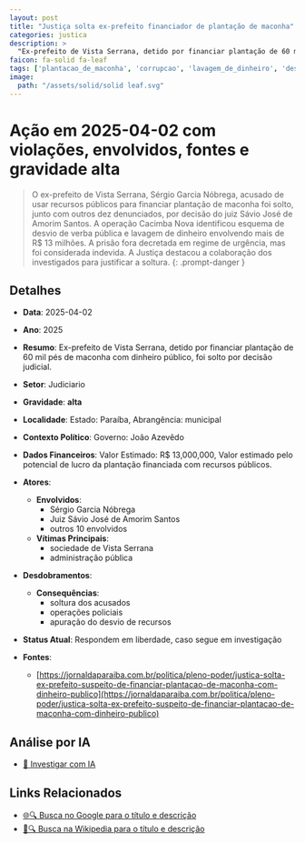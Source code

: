 ```yaml
---
layout: post
title: "Justiça solta ex-prefeito financiador de plantação de maconha"
categories: justica
description: > 
  "Ex-prefeito de Vista Serrana, detido por financiar plantação de 60 mil pés de maconha com dinheiro público, foi solto por decisão judicial."
faicon: fa-solid fa-leaf
tags: ['plantacao_de_maconha', 'corrupcao', 'lavagem_de_dinheiro', 'desvio_de_verba_publica', 'sergio-garcia-nobrega', 'juiz-savio-jose-de-amorim-santos', 'outros-10-envolvidos', 'sociedade-de-vista-serrana', 'administracao-publica', 'soltura-dos-acusados', 'operacoes-policiais', 'apuracao-do-desvio-de-recursos', 'gravidade-alta', 'judiciario']
image:
  path: "/assets/solid/solid leaf.svg"
---
```


# Ação em 2025-04-02 com violações, envolvidos, fontes e gravidade alta

> O ex-prefeito de Vista Serrana, Sérgio Garcia Nóbrega, acusado de usar recursos públicos para financiar plantação de maconha foi solto, junto com outros dez denunciados, por decisão do juiz Sávio José de Amorim Santos. A operação Cacimba Nova identificou esquema de desvio de verba pública e lavagem de dinheiro envolvendo mais de R$ 13 milhões. A prisão fora decretada em regime de urgência, mas foi considerada indevida. A Justiça destacou a colaboração dos investigados para justificar a soltura.
{: .prompt-danger }

## Detalhes
- **Data**: 2025-04-02
- **Ano**: 2025
- **Resumo**: Ex-prefeito de Vista Serrana, detido por financiar plantação de 60 mil pés de maconha com dinheiro público, foi solto por decisão judicial.
- **Setor**: Judiciario
- **Gravidade**: **alta** <i class="fas fa-solid fa-leaf"></i>
- **Localidade**: Estado: Paraíba, Abrangência: municipal
- **Contexto Político**: Governo: João Azevêdo
- **Dados Financeiros**: Valor Estimado: R$ 13,000,000, Valor estimado pelo potencial de lucro da plantação financiada com recursos públicos.

- **Atores**:
  - **Envolvidos**:
    - Sérgio Garcia Nóbrega
    - Juiz Sávio José de Amorim Santos
    - outros 10 envolvidos
  - **Vítimas Principais**:
    - sociedade de Vista Serrana
    - administração pública
- **Desdobramentos**:
  - **Consequências**:
    - soltura dos acusados
    - operações policiais
    - apuração do desvio de recursos
- **Status Atual**: Respondem em liberdade, caso segue em investigação

- **Fontes**:
  - [https://jornaldaparaiba.com.br/politica/pleno-poder/justica-solta-ex-prefeito-suspeito-de-financiar-plantacao-de-maconha-com-dinheiro-publico](https://jornaldaparaiba.com.br/politica/pleno-poder/justica-solta-ex-prefeito-suspeito-de-financiar-plantacao-de-maconha-com-dinheiro-publico)

## Análise por IA
- [🤖 Investigar com IA](https://www.perplexity.ai/search?q=%20Justi%C3%A7a%20solta%20ex-prefeito%20financiador%20de%20planta%C3%A7%C3%A3o%20de%20maconha%20Ex-prefeito%20de%20Vista%20Serrana%2C%20detido%20por%20financiar%20planta%C3%A7%C3%A3o%20de%2060%20mil%20p%C3%A9s%20de%20maconha%20com%20dinheiro%20p%C3%BAblico%2C%20foi%20solto%20por%20decis%C3%A3o%20judicial.%20O%20ex-prefeito%20de%20Vista%20Serrana%2C%20S%C3%A9rgio%20Garcia%20N%C3%B3brega%2C%20acusado%20de%20usar%20recursos%20p%C3%BAblicos%20para%20financiar%20planta%C3%A7%C3%A3o%20de%20maconha%20foi%20solto%2C%20junto%20com%20outros%20dez%20denunciados%2C%20por%20decis%C3%A3o%20do%20juiz%20S%C3%A1vio%20Jos%C3%A9%20de%20Amorim%20Santos.%20A%20opera%C3%A7%C3%A3o%20Cacimba%20Nova%20identificou%20esquema%20de%20desvio%20de%20verba%20p%C3%BAblica%20e%20lavagem%20de%20dinheiro%20envolvendo%20mais%20de%20R%24%2013%20milh%C3%B5es.%20A%20pris%C3%A3o%20fora%20decretada%20em%20regime%20de%20urg%C3%AAncia%2C%20mas%20foi%20considerada%20indevida.%20A%20Justi%C3%A7a%20destacou%20a%20colabora%C3%A7%C3%A3o%20dos%20investigados%20para%20justificar%20a%20soltura.%20plantacao_de_maconha%20corrup%C3%A7%C3%A3o%20lavagem_de_dinheiro%20desvio_de_verba_publica%202025%20gravidade%20alta%20setor%20Judiciario)

## Links Relacionados
- [🌐🔍 Busca no Google para o título e descrição](https://www.google.com/search?q=%20Justi%C3%A7a%20solta%20ex-prefeito%20financiador%20de%20planta%C3%A7%C3%A3o%20de%20maconha%20Ex-prefeito%20de%20Vista%20Serrana%2C%20detido%20por%20financiar%20planta%C3%A7%C3%A3o%20de%2060%20mil%20p%C3%A9s%20de%20maconha%20com%20dinheiro%20p%C3%BAblico%2C%20foi%20solto%20por%20decis%C3%A3o%20judicial.%20O%20ex-prefeito%20de%20Vista%20Serrana%2C%20S%C3%A9rgio%20Garcia%20N%C3%B3brega%2C%20acusado%20de%20usar%20recursos%20p%C3%BAblicos%20para%20financiar%20planta%C3%A7%C3%A3o%20de%20maconha%20foi%20solto%2C%20junto%20com%20outros%20dez%20denunciados%2C%20por%20decis%C3%A3o%20do%20juiz%20S%C3%A1vio%20Jos%C3%A9%20de%20Amorim%20Santos.%20A%20opera%C3%A7%C3%A3o%20Cacimba%20Nova%20identificou%20esquema%20de%20desvio%20de%20verba%20p%C3%BAblica%20e%20lavagem%20de%20dinheiro%20envolvendo%20mais%20de%20R%24%2013%20milh%C3%B5es.%20A%20pris%C3%A3o%20fora%20decretada%20em%20regime%20de%20urg%C3%AAncia%2C%20mas%20foi%20considerada%20indevida.%20A%20Justi%C3%A7a%20destacou%20a%20colabora%C3%A7%C3%A3o%20dos%20investigados%20para%20justificar%20a%20soltura.%20plantacao_de_maconha%20corrup%C3%A7%C3%A3o%20lavagem_de_dinheiro%20desvio_de_verba_publica%202025%20gravidade%20alta%20setor%20Judiciario)
- [📖🔍 Busca na Wikipedia para o título e descrição](https://pt.wikipedia.org/w/index.php?search=%20Justi%C3%A7a%20solta%20ex-prefeito%20financiador%20de%20planta%C3%A7%C3%A3o%20de%20maconha%20Ex-prefeito%20de%20Vista%20Serrana%2C%20detido%20por%20financiar%20planta%C3%A7%C3%A3o%20de%2060%20mil%20p%C3%A9s%20de%20maconha%20com%20dinheiro%20p%C3%BAblico%2C%20foi%20solto%20por%20decis%C3%A3o%20judicial.%20O%20ex-prefeito%20de%20Vista%20Serrana%2C%20S%C3%A9rgio%20Garcia%20N%C3%B3brega%2C%20acusado%20de%20usar%20recursos%20p%C3%BAblicos%20para%20financiar%20planta%C3%A7%C3%A3o%20de%20maconha%20foi%20solto%2C%20junto%20com%20outros%20dez%20denunciados%2C%20por%20decis%C3%A3o%20do%20juiz%20S%C3%A1vio%20Jos%C3%A9%20de%20Amorim%20Santos.%20A%20opera%C3%A7%C3%A3o%20Cacimba%20Nova%20identificou%20esquema%20de%20desvio%20de%20verba%20p%C3%BAblica%20e%20lavagem%20de%20dinheiro%20envolvendo%20mais%20de%20R%24%2013%20milh%C3%B5es.%20A%20pris%C3%A3o%20fora%20decretada%20em%20regime%20de%20urg%C3%AAncia%2C%20mas%20foi%20considerada%20indevida.%20A%20Justi%C3%A7a%20destacou%20a%20colabora%C3%A7%C3%A3o%20dos%20investigados%20para%20justificar%20a%20soltura.%20plantacao_de_maconha%20corrup%C3%A7%C3%A3o%20lavagem_de_dinheiro%20desvio_de_verba_publica%202025%20gravidade%20alta%20setor%20Judiciario)

